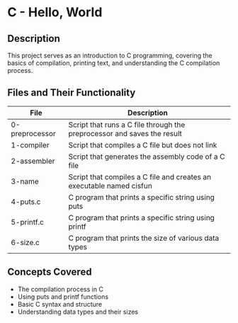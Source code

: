# C - Hello, World

## Description
This project serves as an introduction to C programming, covering the basics of compilation, printing text, and understanding the C compilation process.

## Files and Their Functionality

| File | Description |
| ---- | ----------- |
| 0-preprocessor | Script that runs a C file through the preprocessor and saves the result |
| 1-compiler | Script that compiles a C file but does not link |
| 2-assembler | Script that generates the assembly code of a C file |
| 3-name | Script that compiles a C file and creates an executable named cisfun |
| 4-puts.c | C program that prints a specific string using puts |
| 5-printf.c | C program that prints a specific string using printf |
| 6-size.c | C program that prints the size of various data types |

## Concepts Covered
- The compilation process in C
- Using puts and printf functions
- Basic C syntax and structure
- Understanding data types and their sizes
